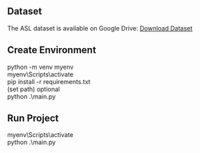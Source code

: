 ## Dataset
The ASL dataset is available on Google Drive: [Download Dataset](https://drive.google.com/drive/folders/1JJAsT6jfaDrJfbAN0opFF_okpy-qUBs6?usp=drive_link)
 
## Create Environment
python -m venv myenv<br>
myenv\Scripts\activate<br>
pip install -r requirements.txt<br>
(set path) optional<br>
﻿python .\main.py 

## Run Project
myenv\Scripts\activate<br>
﻿python .\main.py 

